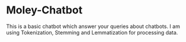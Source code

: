 # Moley-Chatbot
This is a basic chatbot which answer your queries about chatbots. I am using Tokenization, Stemming and Lemmatization for processing data.
